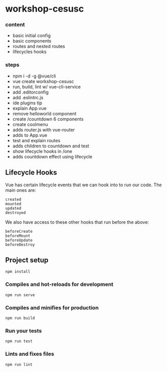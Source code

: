 # workshop-cesusc

### content

* basic initial config
* basic components
* routes and nested routes
* lifecycles hooks

### steps

* npm i -d -g @vue/cli
* vue create workshop-cesusc
* run, build, lint w/ vue-cli-service
* add .editorconfig
* add .eslintrc.js
* ide plugins tip
* explain App.vue
* remove helloworld component
* create /countdown 6 components
* create coolmenu
* adds router.js with vue-router
* adds <router-view/> to App.vue
* test and explain routes
* adds children to countdown and test
* show lifecycle hooks in /one
* adds countdown effect using lifecycle

## Lifecycle Hooks

Vue has certain lifecycle events that we can hook into to run our code. The main ones are:

```
created
mounted
updated
destroyed
```

We also have access to these other hooks that run before the above:

```
beforeCreate
beforeMount
beforeUpdate
beforeDestroy
```

## Project setup
```
npm install
```

### Compiles and hot-reloads for development
```
npm run serve
```

### Compiles and minifies for production
```
npm run build
```

### Run your tests
```
npm run test
```

### Lints and fixes files
```
npm run lint
```
